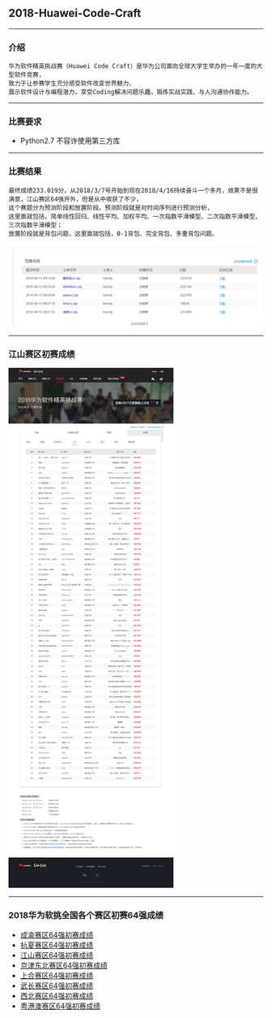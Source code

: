 ## 2018-Huawei-Code-Craft

***
### 介绍
```
华为软件精英挑战赛（Huawei Code Craft）是华为公司面向全球大学生举办的一年一度的大型软件竞赛，
致力于让参赛学生充分感受软件改变世界魅力，
展示软件设计与编程潜力，享受Coding解决问题乐趣，锻炼实战实践、与人沟通协作能力。
```

***
### 比赛要求
* Python2.7 不容许使用第三方库

***
### 比赛结果
```
最终成绩233.019分，从2018/3/7号开始到现在2018/4/16持续奋斗一个多月，效果不是很满意，江山赛区64强开外，但是从中收获了不少，
这个赛题分为预测阶段和放置阶段。预测阶段就是对时间序列进行预测分析，
这里面就包括，简单线性回归、线性平均、加权平均、一次指数平滑模型、二次指数平滑模型、三次指数平滑模型；
放置阶段就是背包问题，这里面就包括，0-1背包、完全背包、多重背包问题。
```
![团队分数](./MyResult.png)

***
### 江山赛区初赛成绩
![江山赛区初赛成绩](./%E6%B1%9F%E5%B1%B1%E8%B5%9B%E5%8C%BA%E5%88%9D%E8%B5%9B%E6%88%90%E7%BB%A9.png)

***
### 2018华为软挑全国各个赛区初赛64强成绩
* [成渝赛区64强初赛成绩](./results-in-china/成渝赛区64强初赛成绩.png)
* [杭夏赛区64强初赛成绩](./results-in-china/杭夏赛区64强初赛成绩.png)
* [江山赛区64强初赛成绩](./results-in-china/江山赛区64强初赛成绩.png)
* [京津东北赛区64强初赛成绩](./results-in-china/京津东北赛区64强初赛成绩.png)
* [上合赛区64强初赛成绩](./results-in-china/上合赛区64强初赛成绩.png)
* [武长赛区64强初赛成绩](./results-in-china/武长赛区64强初赛成绩.png)
* [西北赛区64强初赛成绩](./results-in-china/西北赛区64强初赛成绩.png)
* [粤港澳赛区64强初赛成绩](./results-in-china/粤港澳赛区64强初赛成绩.png)

<!--
在这一个多月的奋斗中，学到的知识非常之多，但是还是想吐槽一下华为，这个初赛结束之前的两天，由于华为重新放置了高级案例的，
规定这两天每一个团队每天只能提交5次，也就是只能提交9次，最后一次上传自己最高得分的代码，华为也是为了不让我们调参数，
但是还是有人在别的赛区开小号调参，华为官方表面上说的是检查加大查重，抄袭，开小号的行为，感觉这就是一个幌子，完全无公平可言，这就让我很难受。
-->
